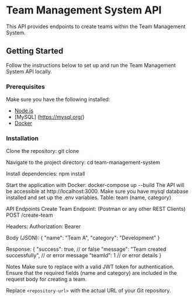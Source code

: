 # Team Management System API

This API provides endpoints to create teams within the Team Management System.

## Getting Started

Follow the instructions below to set up and run the Team Management System API locally.

### Prerequisites

Make sure you have the following installed:

- [Node.js](https://nodejs.org/)
- [MySQL] (https://mysql.org/)
- [Docker](https://www.docker.com/)

### Installation

Clone the repository:
   git clone <repository-url>

Navigate to the project directory:
cd team-management-system

Install dependencies:
npm install

Start the application with Docker:
docker-compose up --build
The API will be accessible at http://localhost:3000.
Make sure you have mysql database installed and set up the .env variables.
Table: team (name, category)

API Endpoints
Create Team Endpoint: (Postman or any other REST Clients)
POST /create-team

Headers:
Authorization: Bearer <your-jwt-token>

Body (JSON):
{
  "name": "Team A",
  "category": "Development"
}

Response:
{
  "success": true, // or false
  "message": "Team created successfully", // or error message
  "teamId": 1 // or error details
}

Notes
Make sure to replace <your-jwt-token> with a valid JWT token for authentication.
Ensure that the required fields (name and category) are included in the request body for creating a team.

Replace `<repository-url>` with the actual URL of your Git repository.



